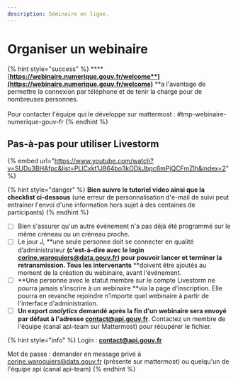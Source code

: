 ```yaml
---
description: Séminaire en ligne.
---
```


# Organiser un webinaire

{% hint style="success" %}
****[**https://webinaire.numerique.gouv.fr/welcome**](https://webinaire.numerique.gouv.fr/welcome)** **a l'avantage de permettre la connexion par téléphone et de tenir la charge pour de nombreuses personnes. \
\
Pour contacter l'équipe qui le développe sur mattermost : #tmp-webinaire-numerique-gouv-fr
{% endhint %}

## **Pas-à-pas pour utiliser Livestorm**

{% embed url="https://www.youtube.com/watch?v=SUDu3BHAfpc&list=PLlCxkt1J864bo3kODkJbpc6mPjQCFmZlh&index=2" %}

{% hint style="danger" %}
**Bien suivre le tutoriel video ainsi que la checklist ci-dessous** (une erreur de personnalisation d'e-mail de suivi peut entrainer l'envoi d'une information hors sujet à des centaines de participants)
{% endhint %}

* [ ] Bien s'assurer qu'un autre événement n'a pas déjà été programmé sur le même créneau ou un créneau proche.&#x20;
* [ ] Le jour J, **une seule personne doit se connecter en qualité d’administrateur **(c'est-à-dire avec le login [corine.waroquiers@data.gouv.fr](mailto:corine.waroquiers@data.gouv.fr)) pour pouvoir lancer et terminer la retransmission. Tous les intervenants** **doivent être ajoutés au moment de la création du webinaire, avant l'événement. &#x20;
* [ ] **Une personne avec le statut membre sur le compte Livestorm ne pourra jamais s'inscrire à un webinaire **via la page d'inscription. Elle pourra en revanche rejoindre n'importe quel webinaire à partir de l'interface d'administration.
* [ ] **Un export **_**analytics**_** demandé après la fin d'un webinaire sera envoyé par défaut à l'adresse contact@api.gouv.fr**. Contactez un membre de l'équipe (canal api-team sur Mattermost) pour récupérer le fichier.&#x20;

{% hint style="info" %}
Login : **contact@api.gouv.fr**

Mot de passe : demander en message privé à [corine.waroquiers@data.gouv.fr](mailto:corine.waroquiers@data.gouv.fr) (présente sur mattermost) ou quelqu'un de l'équipe api (canal api-team)
{% endhint %}
